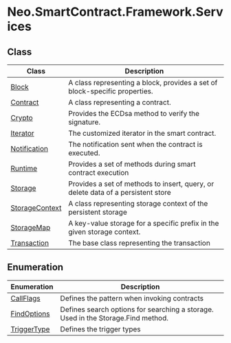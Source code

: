 # Neo.SmartContract.Framework.Services

## Class

| Class                                                        | Description                                                  |
| ------------------------------------------------------------ | ------------------------------------------------------------ |
| [Block](services/Block.md)       | A class representing a block, provides a set of block-specific properties. |
| [Contract](services/Contract.md) | A class representing a contract.                             |
| [Crypto](services/Crypto.md)     | Provides the ECDsa method to verify the signature.           |
| [Iterator](services/Iterator.md) | The customized iterator in the smart contract.               |
| [Notification](services/Notification.md) | The notification sent when the contract is executed.         |
| [Runtime](services/Runtime.md)   | Provides a set of methods during smart contract execution    |
| [Storage](services/Storage.md)   | Provides a set of methods to insert, query, or delete data of a persistent store |
| [StorageContext](services/StorageContext.md) | A class representing storage context of the persistent storage |
| [StorageMap](services/StorageMap.md) | A key-value storage for a specific prefix in the given storage context. |
| [Transaction](services/Transaction.md) | The base class representing the transaction                  |

## Enumeration

| Enumeration                            | Description                                                  |
| -------------------------------------- | ------------------------------------------------------------ |
| [CallFlags](services/CallFlags.md)     | Defines the pattern when invoking contracts                  |
| [FindOptions](services/FindOptions.md) | Defines search options for searching a storage. Used in the  Storage.Find method. |
| [TriggerType](services/TriggerType.md) | Defines the trigger types                                    |

